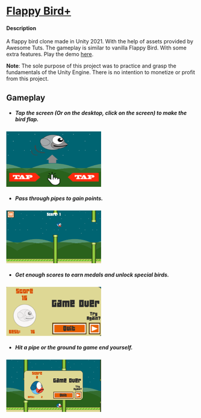 # [Flappy Bird+](https://play.unity.com/mg/other/builds-ri-7)

#### Description
A flappy bird clone made in Unity 2021. With the help of assets provided by Awesome Tuts. The gameplay is similar to vanilla Flappy Bird. With some extra features. Play the demo [here](https://play.unity.com/mg/other/builds-ri-7).

__Note__: The sole purpose of this project was to practice and grasp the fundamentals of the Unity Engine. There is no intention to monetize or profit from this project.


## Gameplay
- ##### Tap the screen (Or on the desktop, click on the screen) to make the bird flap.

<img src="/screens/tap.png" align="" width="50%">

- ##### Pass through pipes to gain points.

<img src="/screens/point.png" align="" width="50%">

- ##### Get enough scores to earn medals and unlock special birds.

<img src="/screens/silver.png" align="" width="50%">

- ##### Hit a pipe or the ground to game end yourself.

<img src="/screens/dead.png" align="" width="50%">

